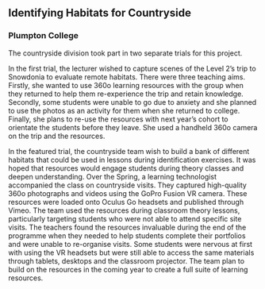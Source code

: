 ## Identifying Habitats for Countryside
### Plumpton College

The countryside division took part in two separate trials for this project.

In the first trial, the lecturer wished to capture scenes of the Level 2’s trip to Snowdonia to evaluate remote habitats. There were three teaching aims. Firstly, she wanted to use 360o learning resources with the group when they returned to help them re-experience the trip and retain knowledge. Secondly, some students were unable to go due to anxiety and she planned to use the photos as an activity for them when she returned to college. Finally, she plans to re-use the resources with next year’s cohort to orientate the students before they leave. She used a handheld 360o camera on the trip and the resources.

In the featured trial, the countryside team wish to build a bank of different habitats that could be used in lessons during identification exercises. It was hoped that resources would engage students during theory classes and deepen understanding. Over the Spring, a learning technologist accompanied the class on countryside visits. They captured high-quality 360o photographs and videos using the GoPro Fusion VR camera. These resources were loaded onto Oculus Go headsets and published through Vimeo. The team used the resources during classroom theory lessons, particularly targeting students who were not able to attend specific site visits. The teachers found the resources invaluable during the end of the programme when they needed to help students complete their portfolios and were unable to re-organise visits. Some students were nervous at first with using the VR headsets but were still able to access the same materials through tablets, desktops and the classroom projector. The team plan to build on the resources in the coming year to create a full suite of learning resources. 
